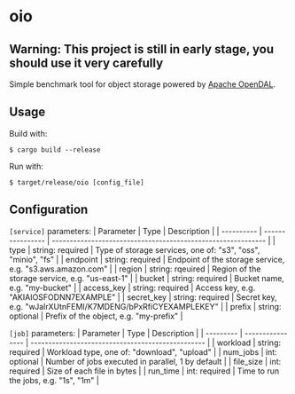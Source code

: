 # oio

## Warning: This project is still in early stage, you should use it very carefully

Simple benchmark tool for object storage powered by [Apache OpenDAL](https://opendal.apache.org/).

## Usage

Build with:
```shell
$ cargo build --release
```

Run with:
```
$ target/release/oio [config_file]
```

## Configuration

`[service]` parameters:
| Parameter  | Type             | Description                                                  |
| ---------- | ---------------- | ------------------------------------------------------------ |
| type       | string: required | Type of storage services, one of: "s3", "oss", "minio", "fs" |
| endpoint   | string: required | Endpoint of the storage service, e.g. "s3.aws.amazon.com"    |
| region     | string: rqeuired | Region of the storage service, e.g. "us-east-1"              |
| bucket     | string: required | Bucket name, e.g. "my-bucket"                                |
| access_key | string: required | Access key, e.g. "AKIAIOSFODNN7EXAMPLE"                      |
| secret_key | string: required | Secret key, e.g. "wJalrXUtnFEMI/K7MDENG/bPxRfiCYEXAMPLEKEY"  |
| prefix     | string: optional | Prefix of the object, e.g. "my-prefix"                       |

`[job]` parameters:
| Parameter | Type             | Description                                       |
| --------- | ---------------- | ------------------------------------------------- |
| workload  | string: required | Workload type, one of: "download", "upload"       |
| num_jobs  | int: optional    | Number of jobs executed in parallel, 1 by default |
| file_size | int: required    | Size of each file in bytes                        |
| run_time  | int: required    | Time to run the jobs, e.g. "1s", "1m"             |
